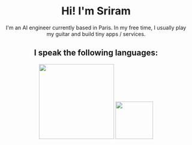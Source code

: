 <h1 align="center">Hi! I'm Sriram</h1>
<p align="center">I'm an AI engineer currently based in Paris. In my free time, I usually play my guitar and build tiny apps / services.</p>

<h2 align="center">I speak the following languages:</h2>
<p align="center">
  <img src="https://go.dev/blog/go-brand/Go-Logo/PNG/Go-Logo_Blue.png" height=200 width=200/>
  
  <img src="https://cdn.freebiesupply.com/logos/large/2x/python-5-logo-png-transparent.png" height=100 width=100 />
</p>
